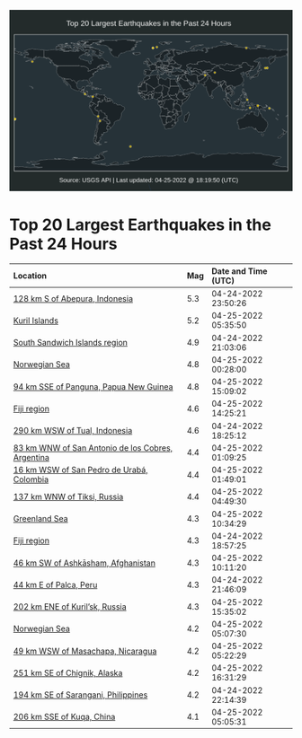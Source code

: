 ![Map](./map.png)

# Top 20 Largest Earthquakes in the Past 24 Hours

| Location | Mag | Date and Time (UTC) |
|:---|:---|:---|
| [128 km S of Abepura, Indonesia](https://earthquake.usgs.gov/earthquakes/eventpage/us6000hg4t) | 5.3 | 04-24-2022 23:50:26 |
| [Kuril Islands](https://earthquake.usgs.gov/earthquakes/eventpage/us6000hg6f) | 5.2 | 04-25-2022 05:35:50 |
| [South Sandwich Islands region](https://earthquake.usgs.gov/earthquakes/eventpage/us6000hg3q) | 4.9 | 04-24-2022 21:03:06 |
| [Norwegian Sea](https://earthquake.usgs.gov/earthquakes/eventpage/us6000hg50) | 4.8 | 04-25-2022 00:28:00 |
| [94 km SSE of Panguna, Papua New Guinea](https://earthquake.usgs.gov/earthquakes/eventpage/us6000hg8l) | 4.8 | 04-25-2022 15:09:02 |
| [Fiji region](https://earthquake.usgs.gov/earthquakes/eventpage/us6000hg85) | 4.6 | 04-25-2022 14:25:21 |
| [290 km WSW of Tual, Indonesia](https://earthquake.usgs.gov/earthquakes/eventpage/us6000hg2y) | 4.6 | 04-24-2022 18:25:12 |
| [83 km WNW of San Antonio de los Cobres, Argentina](https://earthquake.usgs.gov/earthquakes/eventpage/us6000hg53) | 4.4 | 04-25-2022 01:09:25 |
| [16 km WSW of San Pedro de Urabá, Colombia](https://earthquake.usgs.gov/earthquakes/eventpage/us6000hg5a) | 4.4 | 04-25-2022 01:49:01 |
| [137 km WNW of Tiksi, Russia](https://earthquake.usgs.gov/earthquakes/eventpage/us6000hg65) | 4.4 | 04-25-2022 04:49:30 |
| [Greenland Sea](https://earthquake.usgs.gov/earthquakes/eventpage/us6000hg7q) | 4.3 | 04-25-2022 10:34:29 |
| [Fiji region](https://earthquake.usgs.gov/earthquakes/eventpage/us6000hg36) | 4.3 | 04-24-2022 18:57:25 |
| [46 km SW of Ashkāsham, Afghanistan](https://earthquake.usgs.gov/earthquakes/eventpage/us6000hg7h) | 4.3 | 04-25-2022 10:11:20 |
| [44 km E of Palca, Peru](https://earthquake.usgs.gov/earthquakes/eventpage/us6000hg3v) | 4.3 | 04-24-2022 21:46:09 |
| [202 km ENE of Kuril’sk, Russia](https://earthquake.usgs.gov/earthquakes/eventpage/us6000hg8v) | 4.3 | 04-25-2022 15:35:02 |
| [Norwegian Sea](https://earthquake.usgs.gov/earthquakes/eventpage/us6000hg6a) | 4.2 | 04-25-2022 05:07:30 |
| [49 km WSW of Masachapa, Nicaragua](https://earthquake.usgs.gov/earthquakes/eventpage/us6000hg6c) | 4.2 | 04-25-2022 05:22:29 |
| [251 km SE of Chignik, Alaska](https://earthquake.usgs.gov/earthquakes/eventpage/ak0225agijwj) | 4.2 | 04-25-2022 16:31:29 |
| [194 km SE of Sarangani, Philippines](https://earthquake.usgs.gov/earthquakes/eventpage/us6000hg46) | 4.2 | 04-24-2022 22:14:39 |
| [206 km SSE of Kuqa, China](https://earthquake.usgs.gov/earthquakes/eventpage/us6000hg69) | 4.1 | 04-25-2022 05:05:31 |
